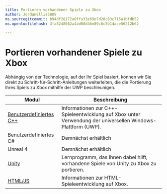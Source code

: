 ```yaml
---
title: Portieren vorhandener Spiele zu Xbox
author: JordanEllis6809
ms.sourcegitcommit: b94df28172a0ffa33e69e7d20c83c715a1bfdb52
ms.openlocfilehash: 3fa8248662a4ad08d46e89c6c5b14ace56212b62

---
```


# Portieren vorhandener Spiele zu Xbox

Abhängig von der Technologie, auf der Ihr Spiel basiert, können wir Sie direkt zu Schritt-für-Schritt-Anleitungen weiterleiten, die die Portierung Ihres Spiels zu Xbox mithilfe der UWP beschleunigen.

| Modul      | Beschreibung |
|------------|-------------|
|[Benutzerdefiniertes C++](development-lanes-custom-cpp.md)| Informationen zur C++-Spieleentwicklung auf Xbox unter Verwendung der universellen Windows-Plattform (UWP). |
|Benutzerdefiniertes C#| Demnächst erhältlich |
|Unreal 4| Demnächst erhältlich |
|[Unity](development-lanes-unity.md)| Lernprogramm, das Ihnen dabei hilft, vorhandene Spiele von Unity zu Xbox zu portieren. |
|[HTML/JS](development-lanes-html.md)| Informationen zur HTML-Spieleentwicklung auf Xbox. |



<!--HONumber=Jun16_HO3-->



